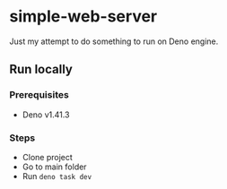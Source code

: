 # simple-web-server

Just my attempt to do something to run on Deno engine.

## Run locally

### Prerequisites
- Deno v1.41.3

### Steps
- Clone project
- Go to main folder
- Run `deno task dev`